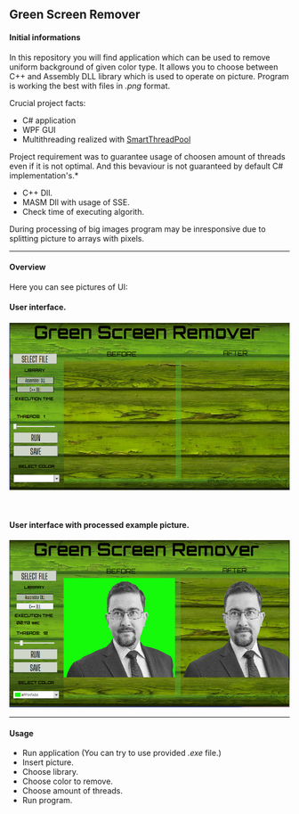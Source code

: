Green Screen Remover
---
#### Initial informations ####
In this repository you will find application which can be used to remove uniform background of given color type.
It allows you to choose between C++ and Assembly DLL library which is used to operate on picture.
Program is working the best with files in *.png* format.

Crucial project facts:
* C# application
* WPF GUI
* Multithreading realized with [SmartThreadPool](https://github.com/amibar/SmartThreadPool) 

Project requirement was to guarantee usage of choosen amount of threads even if it is not optimal. And this bevaviour is not guaranteed by default C# implementation's.*

* C++ Dll.
* MASM Dll with usage of SSE.
* Check time of executing algorith.

During processing of big images program may be inresponsive due to splitting picture to arrays with pixels.

---
#### Overview ####

Here you can see pictures of UI:
<br/>
<h4>User interface.<h4/>
<img src="Pictures/gs1.PNG" width=600 height=300px align="center">

<br/>
<br/>
<br/>

<h4>User interface with processed example picture.<h4/>
<img src="Pictures/gs2.PNG" width=600 height=300px> 

---
#### Usage ####

* Run application (You can try to use provided *.exe* file.)
* Insert picture.
* Choose library.
* Choose color to remove.
* Choose amount of threads.
* Run program.
